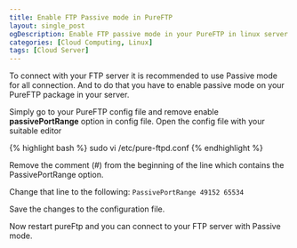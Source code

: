 ```yaml
---
title: Enable FTP Passive mode in PureFTP
layout: single_post
ogDescription: Enable FTP passive mode in your PureFTP in linux server
categories: [Cloud Computing, Linux]
tags: [Cloud Server]
---
```

To connect with your FTP server it is recommended to use Passive mode for all connection. And to do that you have to enable passive mode on your PureFTP package in your server.

Simply go to your PureFTP config file and remove enable **passivePortRange** option in config file. Open the config file with your suitable editor

{% highlight bash %}
sudo vi /etc/pure-ftpd.conf
{% endhighlight %}

Remove the comment (#) from the beginning of the line which contains the PassivePortRange option.

Change that line to the following:
`PassivePortRange 49152 65534`

Save the changes to the configuration file.

Now restart pureFtp and you can connect to your FTP server with Passive mode.
